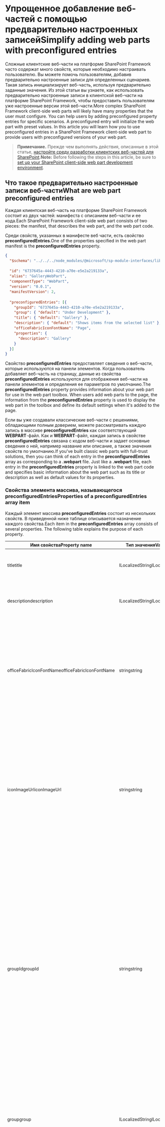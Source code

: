 # <a name="simplify-adding-web-parts-with-preconfigured-entries"></a><span data-ttu-id="d59dc-101">Упрощенное добавление веб-частей с помощью предварительно настроенных записей</span><span class="sxs-lookup"><span data-stu-id="d59dc-101">Simplify adding web parts with preconfigured entries</span></span>

<span data-ttu-id="d59dc-p101">Сложные клиентские веб-части на платформе SharePoint Framework часто содержат много свойств, которые необходимо настраивать пользователю. Вы можете помочь пользователям, добавив предварительно настроенные записи для определенных сценариев. Такая запись инициализирует веб-часть, используя предварительно заданные значения. Из этой статьи вы узнаете, как использовать предварительно настроенные записи в клиентской веб-части на платформе SharePoint Framework, чтобы предоставить пользователям уже настроенные версии этой веб-части.</span><span class="sxs-lookup"><span data-stu-id="d59dc-p101">More complex SharePoint Framework client-side web parts will likely have many properties that the user must configure. You can help users by adding preconfigured property entries for specific scenarios. A preconfigured entry will initialize the web part with preset values. In this article you will learn how you to use preconfigured entries in a SharePoint Framework client-side web part to provide users with preconfigured versions of your web part.</span></span>

> <span data-ttu-id="d59dc-106">**Примечание.** Прежде чем выполнять действия, описанные в этой статье, [настройте среду разработки клиентских веб-частей для SharePoint](../../set-up-your-development-environment).</span><span class="sxs-lookup"><span data-stu-id="d59dc-106">**Note:** Before following the steps in this article, be sure to [set up your SharePoint client-side web part development environment](../../set-up-your-development-environment).</span></span>

## <a name="what-are-web-part-preconfigured-entries"></a><span data-ttu-id="d59dc-107">Что такое предварительно настроенные записи веб-части</span><span class="sxs-lookup"><span data-stu-id="d59dc-107">What are web part preconfigured entries</span></span>

<span data-ttu-id="d59dc-108">Каждая клиентская веб-часть на платформе SharePoint Framework состоит из двух частей: манифеста с описанием веб-части и ее кода.</span><span class="sxs-lookup"><span data-stu-id="d59dc-108">Each SharePoint Framework client-side web part consists of two pieces: the manifest, that describes the web part, and the web part code.</span></span>

<span data-ttu-id="d59dc-109">Среди свойств, указанных в манифесте веб части, есть свойство **preconfiguredEntries**.</span><span class="sxs-lookup"><span data-stu-id="d59dc-109">One of the properties specified in the web part manifest is the **preconfiguredEntries** property.</span></span>

```json
{
  "$schema": "../../../node_modules/@microsoft/sp-module-interfaces/lib/manifestSchemas/jsonSchemas/clientSideComponentManifestSchema.json",

  "id": "6737645a-4443-4210-a70e-e5e2a219133a",
  "alias": "GalleryWebPart",
  "componentType": "WebPart",
  "version": "0.0.1",
  "manifestVersion": 2,

  "preconfiguredEntries": [{
    "groupId": "6737645a-4443-4210-a70e-e5e2a219133a",
    "group": { "default": "Under Development" },
    "title": { "default": "Gallery" },
    "description": { "default": "Shows items from the selected list" },
    "officeFabricIconFontName": "Page",
    "properties": {
      "description": "Gallery"
    }
  }]
}
```

<span data-ttu-id="d59dc-p102">Свойство **preconfiguredEntries** предоставляет сведения о веб-части, которые используются на панели элементов. Когда пользователь добавляет веб-часть на страницу, данные из свойства **preconfiguredEntries** используются для отображения веб-части на панели элементов и определения ее параметров по умолчанию.</span><span class="sxs-lookup"><span data-stu-id="d59dc-p102">The **preconfiguredEntries** property provides information about your web part for use in the web part toolbox. When users add web parts to the page, the information from the **preconfiguredEntries** property is used to display the web part in the toolbox and define its default settings when it's added to the page.</span></span>

<span data-ttu-id="d59dc-p103">Если вы уже создавали классические веб-части с решениями, обладающими полным доверием, можете рассматривать каждую запись в массиве **preconfiguredEntries** как соответствующий **WEBPART**-файл. Как и **WEBPART**-файл, каждая запись в свойстве **preconfiguredEntries** связана с кодом веб-части и задает основные сведения о ней, например название или описание, а также значения свойств по умолчанию.</span><span class="sxs-lookup"><span data-stu-id="d59dc-p103">If you've built classic web parts with full-trust solutions, then you can think of each entry in the **preconfiguredEntries** array as corresponding to a **.webpart** file. Just like a **.webpart** file, each entry in the **preconfiguredEntries** property is linked to the web part code and specifies basic information about the web part such as its title or description as well as default values for its properties.</span></span>

### <a name="properties-of-a-preconfiguredentries-array-item"></a><span data-ttu-id="d59dc-114">Свойства элемента массива, называющегося **preconfiguredEntries**</span><span class="sxs-lookup"><span data-stu-id="d59dc-114">Properties of a **preconfiguredEntries** array item</span></span>

<span data-ttu-id="d59dc-p104">Каждый элемент массива **preconfiguredEntries** состоит из нескольких свойств. В приведенной ниже таблице описывается назначение каждого свойства.</span><span class="sxs-lookup"><span data-stu-id="d59dc-p104">Each item in the **preconfiguredEntries** array consists of several properties. The following table explains the purpose of each property.</span></span>

<span data-ttu-id="d59dc-117">Имя свойства</span><span class="sxs-lookup"><span data-stu-id="d59dc-117">Property name</span></span>           |<span data-ttu-id="d59dc-118">Тип значения</span><span class="sxs-lookup"><span data-stu-id="d59dc-118">Value type</span></span>      |<span data-ttu-id="d59dc-119">Обязательное</span><span class="sxs-lookup"><span data-stu-id="d59dc-119">Required</span></span>|<span data-ttu-id="d59dc-120">Назначение</span><span class="sxs-lookup"><span data-stu-id="d59dc-120">Purpose</span></span>                                               |<span data-ttu-id="d59dc-121">Пример значения</span><span class="sxs-lookup"><span data-stu-id="d59dc-121">Sample value</span></span>
------------------------|----------------|:------:|------------------------------------------------------|------------
<span data-ttu-id="d59dc-122">title</span><span class="sxs-lookup"><span data-stu-id="d59dc-122">title</span></span>                   |<span data-ttu-id="d59dc-123">ILocalizedString</span><span class="sxs-lookup"><span data-stu-id="d59dc-123">ILocalizedString</span></span>|<span data-ttu-id="d59dc-124">Да</span><span class="sxs-lookup"><span data-stu-id="d59dc-124">yes</span></span>     |<span data-ttu-id="d59dc-125">Название веб-части, которое отображается на панели элементов.</span><span class="sxs-lookup"><span data-stu-id="d59dc-125">The web part title that is displayed in the toolbox.</span></span>              |`"title": { "default": "Weather", "nl-nl": "Weerbericht" }`
<span data-ttu-id="d59dc-126">description</span><span class="sxs-lookup"><span data-stu-id="d59dc-126">description</span></span>             |<span data-ttu-id="d59dc-127">ILocalizedString</span><span class="sxs-lookup"><span data-stu-id="d59dc-127">ILocalizedString</span></span>|<span data-ttu-id="d59dc-128">Да</span><span class="sxs-lookup"><span data-stu-id="d59dc-128">yes</span></span>     |<span data-ttu-id="d59dc-129">Описание веб-части, которое отображается в подсказках панели элементов.</span><span class="sxs-lookup"><span data-stu-id="d59dc-129">The web part description that is displayed in the toolbox tooltips.</span></span>|`"description": { "default": "Shows weather in the given location", "nl-nl": "Toont weerbericht voor de opgegeven locatie" } `
<span data-ttu-id="d59dc-130">officeFabricIconFontName</span><span class="sxs-lookup"><span data-stu-id="d59dc-130">officeFabricIconFontName</span></span>|<span data-ttu-id="d59dc-131">string</span><span class="sxs-lookup"><span data-stu-id="d59dc-131">string</span></span>          |<span data-ttu-id="d59dc-132">нет</span><span class="sxs-lookup"><span data-stu-id="d59dc-132">no</span></span>      |<span data-ttu-id="d59dc-p105">Значок веб-части, который отображается на панели элементов. Значение этого параметра должно быть одним из [имен значков Office UI Fabric](https://dev.office.com/fabric#/styles/icons). Если у этого свойства есть значение, свойство **iconImageUrl** игнорируется.</span><span class="sxs-lookup"><span data-stu-id="d59dc-p105">The icon for the web part that is displayed in the toolbox. Its value must be one of the [Office UI Fabric icon names](https://dev.office.com/fabric#/styles/icons). If this property has a value, the **iconImageUrl** property will be ignored.</span></span>|`"officeFabricIconFontName": "Sunny"`
<span data-ttu-id="d59dc-136">iconImageUrl</span><span class="sxs-lookup"><span data-stu-id="d59dc-136">iconImageUrl</span></span>            |<span data-ttu-id="d59dc-137">string</span><span class="sxs-lookup"><span data-stu-id="d59dc-137">string</span></span>          |<span data-ttu-id="d59dc-138">нет</span><span class="sxs-lookup"><span data-stu-id="d59dc-138">no</span></span>      |<span data-ttu-id="d59dc-p106">Значок веб-части, который отображается на панели элементов и представлен URL-адресом изображения. Размер изображения, находящегося по этому URL-адресу, должен составлять 40 x 28 пикселей. Если у свойства **officeFabricIconName** нет значения, необходимо задать значение для данного свойства.</span><span class="sxs-lookup"><span data-stu-id="d59dc-p106">The icon for the web part that is displayed in the toolbox and is represented by an image URL. The image at the URL must be exactly 38 x 38 px. If the **officeFabricIconName** property does not have a value, this property must have a value.</span></span>|`"iconImageUrl": "https://cdn.contoso.com/weather.png"`
<span data-ttu-id="d59dc-142">groupId</span><span class="sxs-lookup"><span data-stu-id="d59dc-142">groupId</span></span>                 |<span data-ttu-id="d59dc-143">string</span><span class="sxs-lookup"><span data-stu-id="d59dc-143">string</span></span>          |<span data-ttu-id="d59dc-144">Да</span><span class="sxs-lookup"><span data-stu-id="d59dc-144">yes</span></span>     |<span data-ttu-id="d59dc-p107">Идентификатор группы определяет, в какой группе панели элементов будет отображаться веб-часть. Платформа SharePoint Framework резервирует идентификаторы для групп по умолчанию. Разработчик может выбрать одну из них. Если указан идентификатор группы, свойство **group** игнорируется. Кроме того, разработчик может выбрать уникальные идентификатор и имя группы. В этом случае веб-часть будет отображаться в отдельной группе панели элементов.</span><span class="sxs-lookup"><span data-stu-id="d59dc-p107">The group id determines which toolbox group will contain the web part. The SharePoint Framework reserves group ids for default groups. The developer can pick one of those groups. If a group id is specified, then the **group** property will be ignored. Alternatively, the developer can pick a completely unique id and a group name. The toolbox will then show the web part in its own group.</span></span>|`"groupId": "6737645a-4443-4210-a70e-e5e2a219133a"`
<span data-ttu-id="d59dc-151">group</span><span class="sxs-lookup"><span data-stu-id="d59dc-151">group</span></span>                   |<span data-ttu-id="d59dc-152">ILocalizedString</span><span class="sxs-lookup"><span data-stu-id="d59dc-152">ILocalizedString</span></span>|<span data-ttu-id="d59dc-153">нет</span><span class="sxs-lookup"><span data-stu-id="d59dc-153">no</span></span>      |<span data-ttu-id="d59dc-p108">Имя группы панели элементов, в которой будет отображаться веб-часть. Если значение не указано, веб-часть отображается в группе **Пользовательские**.</span><span class="sxs-lookup"><span data-stu-id="d59dc-p108">The name of the group in the toolbox in which the web part will be displayed. If no value is provided, then the web part will be displayed in the **Custom** group.</span></span>|`"group": { "default": "Content", "nl-nl": "Inhoud" }`
<span data-ttu-id="d59dc-156">dataVersion</span><span class="sxs-lookup"><span data-stu-id="d59dc-156">dataVersion</span></span>             |<span data-ttu-id="d59dc-157">string</span><span class="sxs-lookup"><span data-stu-id="d59dc-157">string</span></span>          |<span data-ttu-id="d59dc-158">нет</span><span class="sxs-lookup"><span data-stu-id="d59dc-158">no</span></span>      |<span data-ttu-id="d59dc-p109">В этом поле можно указать версию предварительно настроенных данных, предоставленных в веб-часть. Обратите внимание, что версия данных и поле версии в манифесте — это не одно и то же. Версия манифеста используется для управления версиями кода веб-части, а версия данных — для управления версиями сериализованных данных веб-части. Дополнительные сведения см. в поле dataVersion веб-части. Формат поддерживаемых значений: версия MAJOR.MINOR.</span><span class="sxs-lookup"><span data-stu-id="d59dc-p109">Definition: Web part data version. Note that data version is different from the version field in the manifest. The manifest version is used to control the versioning of the web part code, while data version is used to control the versioning of the serialized data of the web part. Refer to dataVersion field of your web part for more information. Usage: versioning and evolving the serialized data of the web part Required: yes Type: Version Supported values: MAJOR.MINOR Example: "1.0"</span></span>|`"dataVersion": "1.0"`
<span data-ttu-id="d59dc-164">properties</span><span class="sxs-lookup"><span data-stu-id="d59dc-164">properties</span></span>              |<span data-ttu-id="d59dc-165">TProperties</span><span class="sxs-lookup"><span data-stu-id="d59dc-165">TProperties</span></span>     |<span data-ttu-id="d59dc-166">Да</span><span class="sxs-lookup"><span data-stu-id="d59dc-166">yes</span></span>     |<span data-ttu-id="d59dc-167">Объект пары "ключ-значение" со значениями по умолчанию для свойств веб-части.</span><span class="sxs-lookup"><span data-stu-id="d59dc-167">A Key-value pair object with default values for web part properties.</span></span>|`"properties": { "location": "Redmond", "numberOfDays": 3, "showIcon": true }`

<span data-ttu-id="d59dc-p110">Некоторые свойства веб-части принимают значения типа **ILocalizedString**. Этот тип представляет собой объект пары "ключ-значение", с помощью которого разработчики могут указывать строки для различных языковых стандартов. Значение типа **ILocalizedString** должно содержать хотя бы значение **default**. При необходимости разработчик может предоставить перевод этого значения для разных языковых стандартов, поддерживаемых веб-частью. Если веб-часть размещена на странице для языкового стандарта, не указанного в локализованной строке, используется значение по умолчанию.</span><span class="sxs-lookup"><span data-stu-id="d59dc-p110">Some web part properties have a value of type **ILocalizedString**. This type is a key-value pair object that allows developers to specify strings for the different locales. At a minimum, a value of type **ILocalizedString** must contain the **default** value. Optionally developers can provide the translations of that value to the different locales that their web part supports. If the web part is placed on a page in a locale that isn't listed in the localized string, the default value is used instead.</span></span>

<span data-ttu-id="d59dc-173">Допустимые значения **ILocalizedString**:</span><span class="sxs-lookup"><span data-stu-id="d59dc-173">Valid **ILocalizedString** values:</span></span>

```json
"title": {
  "default": "Weather",
  "nl-nl": "Weerbericht"
}
```

```json
"title": {
  "default": "Weather"
}
```

<span data-ttu-id="d59dc-174">Значение **ILocalizedString**, не являющееся допустимым, так как отсутствует ключ **default**:</span><span class="sxs-lookup"><span data-stu-id="d59dc-174">A **ILocalizedString** value that is not valid because the **default** key is missing:</span></span>

```json
"title": {
  "en-us": "Weather"
}
```

## <a name="using-preconfigured-entries-in-web-parts"></a><span data-ttu-id="d59dc-175">Использование предварительно настроенных записей в веб-частях</span><span class="sxs-lookup"><span data-stu-id="d59dc-175">Using preconfigured entries in web parts</span></span>

<span data-ttu-id="d59dc-p111">Чтобы увидеть, как можно использовать предварительно настроенные записи при создании веб-частей, вы можете создать пример веб-части с коллекцией. С помощью нескольких свойств пользователи могут настраивать эту веб-часть так, чтобы в ней определенным образом отображались элементы из выбранного списка. Для краткости мы опустим фактическую реализацию логики веб-части и сосредоточимся на том, как предоставлять предварительно настроенные версии веб-части коллекции с помощью свойства **preconfiguredEntries**.</span><span class="sxs-lookup"><span data-stu-id="d59dc-p111">To see how you can use preconfigured entries when building web parts, you will build a sample gallery web part. Using several properties, users can configure this web part to show items from a selected list in a specific way. For brevity, you will omit the actual implementation of the web part logic and will focus on using the **preconfiguredEntries** property to provide preconfigured versions of the gallery web part.</span></span>

![Область свойств веб-части с различными свойствами, которые могут настраивать пользователи](../../../../images/preconfiguredentries-needs-configuration.png)

### <a name="create-a-new-project"></a><span data-ttu-id="d59dc-180">Создание проекта</span><span class="sxs-lookup"><span data-stu-id="d59dc-180">Create a new project</span></span>

<span data-ttu-id="d59dc-181">Для начала создайте папку проекта.</span><span class="sxs-lookup"><span data-stu-id="d59dc-181">Start by creating a new folder for your project.</span></span>

```sh
md react-preconfiguredentries
```

<span data-ttu-id="d59dc-182">Перейдите в папку проекта.</span><span class="sxs-lookup"><span data-stu-id="d59dc-182">Go to the project folder.</span></span>

```sh
cd react-preconfiguredentries
```

<span data-ttu-id="d59dc-183">В папке проекта запустите генератор Yeoman для SharePoint Framework, чтобы сформировать шаблон проекта на платформе SharePoint Framework.</span><span class="sxs-lookup"><span data-stu-id="d59dc-183">In the project folder run the SharePoint Framework Yeoman generator to scaffold a new SharePoint Framework project.</span></span>

```sh
yo @microsoft/sharepoint
```

<span data-ttu-id="d59dc-184">Когда отобразится соответствующий запрос, введите следующие значения:</span><span class="sxs-lookup"><span data-stu-id="d59dc-184">When prompted, enter the following values:</span></span>

- <span data-ttu-id="d59dc-185">**react-preconfiguredentries** в качестве имени решения;</span><span class="sxs-lookup"><span data-stu-id="d59dc-185">**react-preconfiguredentries** as your solution name</span></span>
- <span data-ttu-id="d59dc-186">**Use the current folder** (Использовать текущую папку) в качестве расположения файлов;</span><span class="sxs-lookup"><span data-stu-id="d59dc-186">**Use the current folder** for the location to place the files</span></span>
- <span data-ttu-id="d59dc-187">**Gallery** (Коллекция) в качестве имени веб-части;</span><span class="sxs-lookup"><span data-stu-id="d59dc-187">**Gallery** as your web part name</span></span>
- <span data-ttu-id="d59dc-188">**Shows items from the selected list** (Показывает элементы из выбранного списка) в качестве описания веб-части;</span><span class="sxs-lookup"><span data-stu-id="d59dc-188">**Shows items from the selected list** as your web part description</span></span>
- <span data-ttu-id="d59dc-189">**React** как отправную точку создания веб-части.</span><span class="sxs-lookup"><span data-stu-id="d59dc-189">**React** as the starting point to build the web part</span></span>

![Генератор Yeoman для платформы SharePoint Framework с параметрами по умолчанию](../../../../images/preconfiguredentries-yeoman.png)

<span data-ttu-id="d59dc-p112">Когда шаблон будет сформирован, откройте папку проекта в редакторе кода. В этой статье инструкции и снимки экрана основаны на Visual Studio Code, но вы можете использовать любой редактор.</span><span class="sxs-lookup"><span data-stu-id="d59dc-p112">Once the scaffolding completes, open your project folder in your code editor. This article uses Visual Studio Code in the steps and screenshots but you can use any editor you prefer.</span></span>

![Проект SharePoint Framework, открытый в Visual Studio Code](../../../../images/preconfiguredentries-visual-studio-code.png)

### <a name="add-web-part-properties"></a><span data-ttu-id="d59dc-194">Добавление свойств веб-части</span><span class="sxs-lookup"><span data-stu-id="d59dc-194">Add web part properties</span></span>

<span data-ttu-id="d59dc-p113">Добавьте свойства в манифесте веб-части, чтобы пользователи могли настраивать веб-часть коллекции. Откройте в редакторе кода файл **./src/webparts/gallery/GalleryWebPart.manifest.json**. Замените раздел **properties** следующим кодом JSON:</span><span class="sxs-lookup"><span data-stu-id="d59dc-p113">In the web part manifest, add web part properties so that users can configure the gallery web part. In the code editor, open the **./src/webparts/gallery/GalleryWebPart.manifest.json** file. Replace the **properties** section with the following JSON:</span></span>

```json
{
  //...
  "preconfiguredEntries": [{
    //...
    "properties": {
      "listName": "",
      "order": "",
      "numberOfItems": 10,
      "style": ""
    }
  }]
}
```

<span data-ttu-id="d59dc-p114">Свойство **listName** задает имя списка, элементы которого будут отображаться. Свойство **order** задает порядок отображения элементов: по возрастанию или убыванию времени добавления. Свойство **numberOfItems** задает количество отображаемых элементов. Наконец, свойство **style** задает способ отображения элементов, например в виде эскизов (удобно для показа изображений) или списка (лучше подходит для документов).</span><span class="sxs-lookup"><span data-stu-id="d59dc-p114">The **listName** property specifies the name of the list from which list items should be displayed. The **order** property specifies the order in which items should be shown, that is chronological, or reverse chronological order. The **numberOfItems** property specifies how many items should be displayed. Finally, the **style** property specifies how the items should be displayed, such as thumbnails, which is useful for showing images, or as a list which is more suitable for documents.</span></span>

<span data-ttu-id="d59dc-p115">Указанные в манифесте свойства веб-части также необходимо добавить в интерфейс свойств. Откройте в редакторе кода файл **./src/webparts/gallery/IGalleryWebPartProps.ts**. Измените его код на следующий:</span><span class="sxs-lookup"><span data-stu-id="d59dc-p115">Web part properties specified in the manifest must also be added to the web part properties interface. In the code editor, open the **./src/webparts/gallery/IGalleryWebPartProps.ts** file. Change its code to:</span></span>

```ts
export interface IGalleryWebPartProps {
  listName: string;
  order: string;
  numberOfItems: number;
  style: string;
}
```

<span data-ttu-id="d59dc-p116">Создавая клиентские веб-части SharePoint Framework с помощью React, после того как вы измените интерфейс свойств веб-части, необходимо обновить метод **render**, который использует этот интерфейс для создания главного компонента React. Откройте в редакторе кода файл **./src/webparts/gallery/GalleryWebPart.ts**. Измените код метода **render** веб-части на следующий:</span><span class="sxs-lookup"><span data-stu-id="d59dc-p116">When building SharePoint Framework client-side web parts using React, after changing the web part properties interface, you need to update the web part's **render** method that uses that interface to create an instance of the main React component. In the code editor, open the **./src/webparts/gallery/GalleryWebPart.ts** file. Change the web part **render** method to:</span></span>

```ts
export default class GalleryWebPart extends BaseClientSideWebPart<IGalleryWebPartProps> {
  // ...
  public render(): void {
    const element: React.ReactElement<IGalleryProps> = React.createElement(Gallery, {
      listName: this.properties.listName,
      order: this.properties.order,
      numberOfItems: this.properties.numberOfItems,
      style: this.properties.style
    });

    ReactDom.render(element, this.domElement);
  }
  // ...
}
```

<span data-ttu-id="d59dc-p117">Измените главный компонент React так, чтобы отображались значения свойств. Если веб-часть не настроена, должен отображаться стандартный заполнитель веб-части. Откройте в редакторе кода файл **./src/webparts/gallery/components/Gallery.tsx** и измените его код на следующий:</span><span class="sxs-lookup"><span data-stu-id="d59dc-p117">Update the main React component to display the values of the properties. If the web part hasn't been configured, show the standard web part placeholder. In the code editor, open the **./src/webparts/gallery/components/Gallery.tsx** file and change its code to:</span></span>

```ts
import * as React from 'react';
import styles from './Gallery.module.scss';
import { IGalleryProps } from './IGalleryProps';

export default class Gallery extends React.Component<IGalleryProps, void> {
  public render(): JSX.Element {
    if (this.needsConfiguration()) {
      return <div className="ms-Grid" style={{ color: "#666", backgroundColor: "#f4f4f4", padding: "80px 0", alignItems: "center", boxAlign: "center" }}>
        <div className="ms-Grid-row" style={{ color: "#333" }}>
          <div className="ms-Grid-col ms-u-hiddenSm ms-u-md3"></div>
          <div className="ms-Grid-col ms-u-sm12 ms-u-md6" style={{ height: "100%", whiteSpace: "nowrap", textAlign: "center" }}>
            <i className="ms-fontSize-su ms-Icon ms-Icon--ThumbnailView" style={{ display: "inline-block", verticalAlign: "middle", whiteSpace: "normal" }}></i><span className="ms-fontWeight-light ms-fontSize-xxl" style={{ paddingLeft: "20px", display: "inline-block", verticalAlign: "middle", whiteSpace: "normal" }}>Gallery</span>
          </div>
          <div className="ms-Grid-col ms-u-hiddenSm ms-u-md3"></div>
        </div>
        <div className="ms-Grid-row" style={{ width: "65%", verticalAlign: "middle", margin: "0 auto", textAlign: "center" }}>
          <span style={{ color: "#666", fontSize: "17px", display: "inline-block", margin: "24px 0", fontWeight: 100 }}>Show items from the selected list</span>
        </div>
        <div className="ms-Grid-row"></div>
      </div>;
    }
    else {
      return (
        <div className={styles.gallery}>
          <div className={styles.container}>
            <div className={`ms-Grid-row ms-bgColor-themeDark ms-fontColor-white ${styles.row}`}>
              <div className='ms-Grid-col ms-u-lg10 ms-u-xl8 ms-u-xlPush2 ms-u-lgPush1'>
                <span className="ms-font-xl ms-fontColor-white">
                  Welcome to SharePoint!
                </span>
                <p className='ms-font-l ms-fontColor-white'>
                  Customize SharePoint experiences using Web Parts.
                </p>
                <p className='ms-font-l ms-fontColor-white'>
                  List: {this.props.listName}<br />
                  Order: {this.props.order}<br />
                  Number of items: {this.props.numberOfItems}<br />
                  Style: {this.props.style}
                </p>
                <a href="https://aka.ms/spfx" className={styles.button}>
                  <span className={styles.label}>Learn more</span>
                </a>
              </div>
            </div>
          </div>
        </div>
      );
    }
  }

  private needsConfiguration(): boolean {
    return Gallery.isEmpty(this.props.listName) ||
      Gallery.isEmpty(this.props.order) ||
      Gallery.isEmpty(this.props.style);
  }

  private static isEmpty(value: string): boolean {
    return value === undefined ||
      value === null ||
      value.length === 0;
  }
}
```

<span data-ttu-id="d59dc-p118">Обновите интерфейс основного компонента React в соответствии со свойством веб-части Interface, так как мы обходим все свойства веб-части для этого компонента. Откройте в редакторе кода файл **./src/webparts/gallery/components/IGalleryProps.ts** и измените его код на следующий:</span><span class="sxs-lookup"><span data-stu-id="d59dc-p118">Update the main React component Interface to match on the web part property Interface, since we are bypassing all the web part properties to this component. In the code editor, open the **./src/webparts/gallery/components/IGalleryProps.ts** file and change its code to:</span></span>

```ts
import { IGalleryWebPartProps } from '../IGalleryWebPartProps';

export interface IGalleryProps extends IGalleryWebPartProps {
}
```

### <a name="render-web-part-properties-in-the-property-pane"></a><span data-ttu-id="d59dc-213">Отображение свойств веб-части в области свойств</span><span class="sxs-lookup"><span data-stu-id="d59dc-213">Render web part properties in the property pane</span></span>

<span data-ttu-id="d59dc-p119">Чтобы пользователи могли настраивать веб-часть с помощью новых свойств, эти свойства должны отображаться в области свойств веб-части. Откройте в редакторе кода файл **./src/webparts/gallery/GalleryWebPart.ts**. В верхнем разделе файла измените оператор импорта **@microsoft/sp-webpart-base** на следующий:</span><span class="sxs-lookup"><span data-stu-id="d59dc-p119">For users to be able to use the newly defined properties to configure the web part, the properties must be displayed in the web part property pane. In the code editor, open the **./src/webparts/gallery/GalleryWebPart.ts** file. In the top section of the file change the **@microsoft/sp-webpart-base** import statement to:</span></span>

```ts
import {
  BaseClientSideWebPart,
  IPropertyPaneConfiguration,
  PropertyPaneDropdown,
  PropertyPaneSlider,
  PropertyPaneChoiceGroup
} from '@microsoft/sp-webpart-base';
```

<span data-ttu-id="d59dc-217">Затем измените метод **propertyPaneSettings** на следующий:</span><span class="sxs-lookup"><span data-stu-id="d59dc-217">Next, change the **propertyPaneSettings** getter to:</span></span>

```ts
export default class GalleryWebPart extends BaseClientSideWebPart<IGalleryWebPartProps> {
  // ...
  protected getPropertyPaneConfiguration(): IPropertyPaneConfiguration {
    return {
      pages: [
        {
          header: {
            description: strings.PropertyPaneDescription
          },
          groups: [
            {
              groupName: strings.BasicGroupName,
              groupFields: [
                PropertyPaneDropdown('listName', {
                  label: strings.ListNameFieldLabel,
                  options: [{
                    key: 'Documents',
                    text: 'Documents'
                  },
                  {
                    key: 'Images',
                    text: 'Images'
                  }]
                }),
                PropertyPaneChoiceGroup('order', {
                  label: strings.OrderFieldLabel,
                  options: [{
                    key: 'chronological',
                    text: strings.OrderFieldChronologicalOptionLabel
                  },
                  {
                    key: 'reversed',
                    text: strings.OrderFieldReversedOptionLabel
                  }]
                }),
                PropertyPaneSlider('numberOfItems', {
                  label: strings.NumberOfItemsFieldLabel,
                  min: 1,
                  max: 10,
                  step: 1
                }),
                PropertyPaneChoiceGroup('style', {
                  label: strings.StyleFieldLabel,
                  options: [{
                    key: 'thumbnails',
                    text: strings.StyleFieldThumbnailsOptionLabel
                  },
                  {
                    key: 'list',
                    text: strings.StyleFieldListOptionLabel
                  }]
                })
              ]
            }
          ]
        }
      ]
    };
  }
}
```

<span data-ttu-id="d59dc-p120">В реальной ситуации вы получали бы список списков с текущего сайта SharePoint. Для краткости в этом примере используется фиксированный список.</span><span class="sxs-lookup"><span data-stu-id="d59dc-p120">In a real-life scenario, you would retrieve the list of lists from the current SharePoint site. For brevity, in this example you use a fixed list instead.</span></span>

### <a name="add-localization-labels"></a><span data-ttu-id="d59dc-220">Добавление меток локализации</span><span class="sxs-lookup"><span data-stu-id="d59dc-220">Add localization labels</span></span>

<span data-ttu-id="d59dc-p121">Откройте в редакторе кода файл **./src/webparts/gallery/loc/mystrings.d.ts**. Измените его код на следующий:</span><span class="sxs-lookup"><span data-stu-id="d59dc-p121">In the code editor, open the **./src/webparts/gallery/loc/mystrings.d.ts** file. Change its code to:</span></span>

```ts
declare interface IGalleryStrings {
  PropertyPaneDescription: string;
  BasicGroupName: string;
  ListNameFieldLabel: string;
  OrderFieldLabel: string;
  OrderFieldChronologicalOptionLabel: string;
  OrderFieldReversedOptionLabel: string;
  NumberOfItemsFieldLabel: string;
  StyleFieldLabel: string;
  StyleFieldThumbnailsOptionLabel: string;
  StyleFieldListOptionLabel: string;
}

declare module 'galleryStrings' {
  const strings: IGalleryStrings;
  export = strings;
}
```

<span data-ttu-id="d59dc-223">Добавьте отсутствующие строки ресурсов, открыв в редакторе кода файл **./src/webparts/gallery/loc/en-us.js** и изменив его код на следующий:</span><span class="sxs-lookup"><span data-stu-id="d59dc-223">Add the missing resource strings by opening in the code editor the **./src/webparts/gallery/loc/en-us.js** file and changing its code to:</span></span>

```js
define([], function() {
  return {
    "PropertyPaneDescription": "Description",
    "BasicGroupName": "Group Name",
    "ListNameFieldLabel": "List",
    "OrderFieldLabel": "Items order",
    "OrderFieldChronologicalOptionLabel": "chronological",
    "OrderFieldReversedOptionLabel": "reversed chronological",
    "NumberOfItemsFieldLabel": "Number of items to show",
    "StyleFieldLabel": "Items display style",
    "StyleFieldThumbnailsOptionLabel": "thumbnails",
    "StyleFieldListOptionLabel": "list"
  }
});
```

<span data-ttu-id="d59dc-224">Подтвердите сборку проекта, выполнив следующую команду:</span><span class="sxs-lookup"><span data-stu-id="d59dc-224">Confirm that the project is building by running the following command:</span></span>

```sh
gulp serve
```

<span data-ttu-id="d59dc-p122">В веб-браузере добавьте веб-часть на холст и откройте ее область свойств. Вы должны увидеть все свойства, которые могут настраивать пользователи.</span><span class="sxs-lookup"><span data-stu-id="d59dc-p122">In the web browser add the web part to the canvas and open its property pane. You should see all properties available for users to configure.</span></span>

![Область свойств веб-части с различными свойствами, которые могут настраивать пользователи](../../../../images/preconfiguredentries-needs-configuration.png)

<span data-ttu-id="d59dc-p123">Для веб-части не заданы значения по умолчанию, поэтому каждый раз, когда пользователь добавляет веб-часть на страницу, ее необходимо настраивать. Вы можете упростить работу, предоставив значения по умолчанию для наиболее распространенных ситуаций.</span><span class="sxs-lookup"><span data-stu-id="d59dc-p123">Because you didn't specify any default values for the web part, every time users add the web part to the page they have to configure it first. You can simplify this experience by providing default values for the most common scenarios.</span></span>

### <a name="specify-default-values-for-the-web-part"></a><span data-ttu-id="d59dc-230">Указание значений по умолчанию для веб-части</span><span class="sxs-lookup"><span data-stu-id="d59dc-230">Specify default values for the web part</span></span>

<span data-ttu-id="d59dc-p124">Представьте, что пользователи часто используют веб-часть коллекции, чтобы показать пять последних добавленных изображений. Чтобы пользователям не приходилось каждый раз настраивать веб-часть вручную, вы можете предоставить им предварительно настроенную версию с использованием правильных параметров.</span><span class="sxs-lookup"><span data-stu-id="d59dc-p124">Imagine that users often use the gallery web part to show the five most recently added images. Rather than requiring users to configure the web part each time manually, you could provide them with a preconfigured version using correct settings.</span></span>

<span data-ttu-id="d59dc-p125">Откройте в редакторе кода файл **./src/webparts/gallery/GalleryWebPart.manifest.json**. Измените имеющуюся запись в свойстве **preconfiguredEntries** на следующую:</span><span class="sxs-lookup"><span data-stu-id="d59dc-p125">In the code editor, open the **./src/webparts/gallery/GalleryWebPart.manifest.json** file. Change the existing entry in the **preconfiguredEntries** property to:</span></span>

```json
{
  // ...
  "preconfiguredEntries": [{
    "groupId": "6737645a-4443-4210-a70e-e5e2a219133a",
    "group": { "default": "Content" },
    "title": { "default": "Recent images" },
    "description": { "default": "Shows 5 most recent images" },
    "officeFabricIconFontName": "Picture",
    "properties": {
      "listName": "Images",
      "order": "reversed",
      "numberOfItems": 5,
      "style": "thumbnails"
    }
  }]
}
```

<span data-ttu-id="d59dc-235">Начните отладку проекта, выполнив следующую команду:</span><span class="sxs-lookup"><span data-stu-id="d59dc-235">Start debugging the project by running the following command:</span></span>

```sh
gulp serve
```

> <span data-ttu-id="d59dc-p126">**Примечание**. Если отладка проекта уже выполнялась, остановите ее и начните заново. Изменения, внесенные в манифест веб-части, не показываются на рабочем месте во время отладки. Чтобы увидеть их, необходимо повторно собрать проект.</span><span class="sxs-lookup"><span data-stu-id="d59dc-p126">**Note**: If you were debugging the project previously, stop debugging and start it again. Changes made to the web part manifest are not automatically reflected in the workbench while debugging, and you have to rebuild the project in order to see them.</span></span>

<span data-ttu-id="d59dc-238">Открыв панель элементов веб-частей, чтобы добавить веб-часть на холст, вы увидите, что ее название и значок изменились в соответствии с предварительно настроенными параметрами.</span><span class="sxs-lookup"><span data-stu-id="d59dc-238">When you open the web part toolbox to add the web part to the canvas, you will see that its name and icon changed to reflect the preconfigured settings.</span></span>

![Панель элементов веб-частей с предварительно настроенной версией веб-части](../../../../images/preconfiguredentries-recent-images-toolbox.png)

<span data-ttu-id="d59dc-240">Веб-часть начнет работать сразу после добавления на страницу, используя предварительно настроенные параметры.</span><span class="sxs-lookup"><span data-stu-id="d59dc-240">After adding the web part to the page, it works immediately using the preconfigured settings.</span></span>

![Предварительно настроенная веб-часть, работающая сразу после добавления на страницу](../../../../images/preconfiguredentries-recent-images-canvas.png)

### <a name="specify-multiple-preconfigured-web-part-entries"></a><span data-ttu-id="d59dc-242">Указание нескольких предварительно настроенных записей веб-части</span><span class="sxs-lookup"><span data-stu-id="d59dc-242">Specify multiple preconfigured web part entries</span></span>

<span data-ttu-id="d59dc-p127">Представьте, что еще одна группа пользователей часто обращается к веб-части коллекции, чтобы просматривать последние добавленные на сайт документы. Чтобы помочь этим пользователям работать с веб-частью, вы можете добавить еще один набор предварительно настроенных записей, соответствующий их потребностям.</span><span class="sxs-lookup"><span data-stu-id="d59dc-p127">Imagine that another group of users often uses your gallery web part to show documents recently added to their site. To help them use your web part, you can add another set of presets that addresses their configuration needs.</span></span>

<span data-ttu-id="d59dc-p128">Откройте в редакторе кода файл **./src/webparts/gallery/GalleryWebPart.manifest.json**. Измените содержимое свойства **preconfiguredEntries** на следующее:</span><span class="sxs-lookup"><span data-stu-id="d59dc-p128">In the code editor, open the **./src/webparts/gallery/GalleryWebPart.manifest.json** file. Change the **preconfiguredEntries** property to:</span></span>

```json
{
  // ...
  "preconfiguredEntries": [{
    "groupId": "6737645a-4443-4210-a70e-e5e2a219133a",
    "group": { "default": "Content" },
    "title": { "default": "Recent images" },
    "description": { "default": "Shows 5 most recent images" },
    "officeFabricIconFontName": "Picture",
    "properties": {
      "listName": "Images",
      "order": "reversed",
      "numberOfItems": 5,
      "style": "thumbnails"
    }
  },
  {
    "groupId": "6737645a-4443-4210-a70e-e5e2a219133a",
    "group": { "default": "Content" },
    "title": { "default": "Recent documents" },
    "description": { "default": "Shows 10 most recent documents" },
    "officeFabricIconFontName": "Documentation",
    "properties": {
      "listName": "Documents",
      "order": "reversed",
      "numberOfItems": 10,
      "style": "list"
    }
  }]
}
```

<span data-ttu-id="d59dc-247">Обратите внимание, что предыдущая предварительно настроенная запись остается без изменений и добавляется еще одна, использующая другие значения свойств.</span><span class="sxs-lookup"><span data-stu-id="d59dc-247">Notice how you keep the previous preconfigured entry intact and add another one beside it using different values for properties.</span></span>

<span data-ttu-id="d59dc-248">Чтобы увидеть результат, запустите отладку проекта, выполнив следующую команду:</span><span class="sxs-lookup"><span data-stu-id="d59dc-248">To see the result start debugging the project by running the following command:</span></span>

```sh
gulp serve
```

<span data-ttu-id="d59dc-249">Открыв панель элементов веб-частей для добавления веб-части на холст, вы увидите, что можно выбрать одну из двух веб-частей.</span><span class="sxs-lookup"><span data-stu-id="d59dc-249">When you open the web part toolbox to add the web part to the canvas, you will see that there are two web parts for you to choose from.</span></span>

![Панель элементов веб-частей с предварительно настроенной версией веб-части](../../../../images/preconfiguredentries-multiple-web-parts-toolbox.png)

<span data-ttu-id="d59dc-251">Веб-часть **Последние документы** начнет работать сразу после добавления на страницу, используя предварительно настроенные параметры.</span><span class="sxs-lookup"><span data-stu-id="d59dc-251">After adding the **Recent documents** web part to the page, it works immediately using its specific preconfigured settings.</span></span>

![Предварительно настроенная веб-часть "Последние документы", работающая сразу после добавления на страницу](../../../../images/preconfiguredentries-recent-documents-canvas.png)

### <a name="specify-an-unconfigured-instance-of-the-web-part"></a><span data-ttu-id="d59dc-253">Добавление ненастроенного экземпляра веб-части</span><span class="sxs-lookup"><span data-stu-id="d59dc-253">Specify an unconfigured instance of the web part</span></span>

<span data-ttu-id="d59dc-p129">При создании веб-частей часто требуется обеспечивать поддержку определенных сценариев. Благодаря предварительно настроенным записям для этих сценариев пользователям будет проще использовать веб-часть.</span><span class="sxs-lookup"><span data-stu-id="d59dc-p129">When building web parts there are often specific scenarios that the web part should support. Providing preconfigured entries for those scenarios makes it easier for users to use the web part.</span></span>

<span data-ttu-id="d59dc-p130">В зависимости от того, как вы создаете веб-часть, можно также обеспечить поддержку других непредвиденных случаев. Если предоставить только определенные предварительно настроенные записи, пользователи могут не понять, что веб-часть можно использовать в других ситуациях. Рекомендуем предоставить универсальный ненастроенный вариант веб-части.</span><span class="sxs-lookup"><span data-stu-id="d59dc-p130">Depending how you build your web part, it could be possible that the web part can support other unforeseen scenarios as well. If you only provide specific preconfigured entries, users might not realize they can use your web part for a different scenario. It might be a good idea to provide a generic unconfigured variant of your web part as well.</span></span>

<span data-ttu-id="d59dc-p131">Откройте в редакторе кода файл **./src/webparts/gallery/GalleryWebPart.manifest.json**. Измените содержимое свойства **preconfiguredEntries** на следующее:</span><span class="sxs-lookup"><span data-stu-id="d59dc-p131">In the code editor, open the **./src/webparts/gallery/GalleryWebPart.manifest.json** file. Change the **preconfiguredEntries** property to:</span></span>

```json
{
  // ...
  "preconfiguredEntries": [{
    "groupId": "6737645a-4443-4210-a70e-e5e2a219133a",
    "group": { "default": "Content" },
    "title": { "default": "Recent images" },
    "description": { "default": "Shows 5 most recent images" },
    "officeFabricIconFontName": "Picture",
    "properties": {
      "listName": "Images",
      "order": "reversed",
      "numberOfItems": 5,
      "style": "thumbnails"
    }
  },
  {
    "groupId": "6737645a-4443-4210-a70e-e5e2a219133a",
    "group": { "default": "Content" },
    "title": { "default": "Recent documents" },
    "description": { "default": "Shows 10 most recent documents" },
    "officeFabricIconFontName": "Documentation",
    "properties": {
      "listName": "Documents",
      "order": "reversed",
      "numberOfItems": 10,
      "style": "list"
    }
  },
  {
    "groupId": "6737645a-4443-4210-a70e-e5e2a219133a",
    "group": { "default": "Content" },
    "title": { "default": "Gallery" },
    "description": { "default": "Shows items from the selected list" },
    "officeFabricIconFontName": "CustomList",
    "properties": {
      "listName": "",
      "order": "",
      "numberOfItems": 5,
      "style": ""
    }
  }]
}
```

<span data-ttu-id="d59dc-p132">Универсальная ненастроенная версия веб-части добавится к конфигурациям для определенных сценариев. Таким образом, если для потребностей пользователя нет соответствующей конфигурации, он может выбрать универсальную версию и настроить ее по своему усмотрению.</span><span class="sxs-lookup"><span data-stu-id="d59dc-p132">The generic unconfigured version of the web part is added beside the configurations that target specific scenarios. This way, if there is no specific configuration addressing users' needs, they can always use the generic version and configure it according to their requirements.</span></span>

<span data-ttu-id="d59dc-263">Чтобы увидеть результат, запустите отладку проекта, выполнив следующую команду:</span><span class="sxs-lookup"><span data-stu-id="d59dc-263">To see the result start debugging the project by running the following command:</span></span>

```sh
gulp serve
```

<span data-ttu-id="d59dc-264">Открыв панель элементов веб-частей для добавления веб-части на холст, вы увидите, что теперь пользователь может выбрать одну из трех веб-частей.</span><span class="sxs-lookup"><span data-stu-id="d59dc-264">When you open the web part toolbox to add the web part to the canvas, you will see that there are now three web parts that users can choose from.</span></span>

![Панель элементов веб-частей с предварительно настроенной версией веб-части](../../../../images/preconfiguredentries-three-configurations-toolbox.png)
